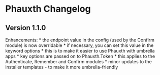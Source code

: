 # Phauxth Changelog

## Version 1.1.0

Enhancements:
    * the endpoint value in the config (used by the Confirm module) is now overridable
        * if necessary, you can set this value in the keyword options
        * this is to make it easier to use Phauxth with umbrella apps
    * key options are passed on to Phauxth.Token
        * this applies to the Authenticate, Remember and Confirm modules
    * minor updates to the installer templates - to make it more umbrella-friendly
